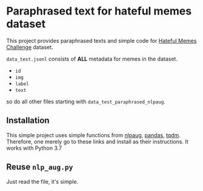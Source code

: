 # Paraphrased text for hateful memes dataset

This project provides paraphrased texts and simple code for [Hateful Memes Challenge](https://hatefulmemeschallenge.com/) dataset.

`data_test.jsonl` consists of **ALL** metadata for memes in the dataset.
- `id`
- `img`
- `label`
- `text`

so do all other files starting with `data_test_paraphrased_nlpaug`.

## Installation

This simple project uses simple functions from [nlpaug](https://github.com/makcedward/nlpaug#installation), [pandas](https://pandas.pydata.org/getting_started.html), [tqdm](https://tqdm.github.io/). Therefore, one merely go to these links and install as their instructions. It works with Python 3.7

## Reuse `nlp_aug.py`

Just read the file, it's simple.